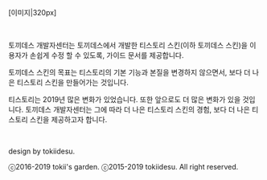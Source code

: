 [이미지|320px]

<p><br></p>

토끼데스 개발자센터는 토끼데스에서 개발한 티스토리 스킨(이하 토끼데스 스킨)을 이용자가 손쉽게 수정 할 수 있도록, 가이드 문서를 제공합니다.

토끼데스 스킨의 목표는 티스토리의 기본 기능과 본질을 변경하지 않으면서, 보다 더 나은 티스토리 스킨을 만들어가는 것입니다.

티스토리는 2019년 많은 변화가 있었습니다. 또한 앞으로도 더 많은 변화가 있을 것입니다. 토끼데스 개발자센터는 그에 따라 더 나은 티스토리 스킨의 경험, 보다 더 나은 티스토리 스킨을 제공하고자 합니다.

<p><br></p>

design by tokiidesu.

ⓒ2016-2019 tokii's garden. 
ⓒ2015-2019 tokiidesu. All right reserved.
